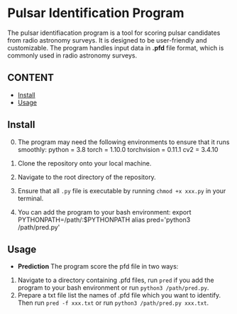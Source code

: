 # Pulsar Identification Program

The pulsar identifiacation program is a tool for scoring pulsar candidates from radio astronomy surveys. It is designed to be user-friendly and customizable. The program handles input data in __.pfd__ file format, which is commonly used in radio astronomy surveys.

## CONTENT
- [Install](#index1)
- [Usage](#index2)

## <span id="index1">Install</span>

0. The program may need the following environments to ensure that it runs smoothly: 
		python = 3.8
		torch = 1.10.0
		torchvision = 0.11.1
		cv2 = 3.4.10

1.  Clone the repository onto your local machine.
   
2.  Navigate to the root directory of the repository.
   
3.  Ensure that all `.py` file is executable by running `chmod +x xxx.py` in your terminal.
   
4. You can add the program to your bash environment:
	export PYTHONPATH=/path/:$PYTHONPATH
	alias pred='python3 /path/pred.py'


## <span id="index2">Usage</span>

- __Prediction__
The program score the pfd file in two ways:
1. Navigate to a directory containing .pfd files, run `pred` if you add the program to your bash environment or run `python3 /path/pred.py`.
2. Prepare a txt file list the names of .pfd file which you want to identify. Then run `pred -f xxx.txt` or run `python3 /path/pred.py xxx.txt`.
